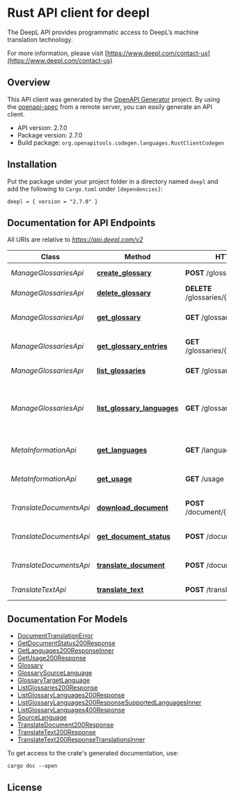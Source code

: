 # Rust API client for deepl

The DeepL API provides programmatic access to DeepL’s machine translation technology.

For more information, please visit [https://www.deepl.com/contact-us](https://www.deepl.com/contact-us)

## Overview

This API client was generated by the [OpenAPI Generator](https://openapi-generator.tech) project.  By using the [openapi-spec](https://openapis.org) from a remote server, you can easily generate an API client.

- API version: 2.7.0
- Package version: 2.7.0
- Build package: `org.openapitools.codegen.languages.RustClientCodegen`

## Installation

Put the package under your project folder in a directory named `deepl` and add the following to `Cargo.toml` under `[dependencies]`:

```
deepl = { version = "2.7.0" }
```

## Documentation for API Endpoints

All URIs are relative to *https://api.deepl.com/v2*

Class | Method | HTTP request | Description
------------ | ------------- | ------------- | -------------
*ManageGlossariesApi* | [**create_glossary**](docs/ManageGlossariesApi.md#create_glossary) | **POST** /glossaries | Create a Glossary
*ManageGlossariesApi* | [**delete_glossary**](docs/ManageGlossariesApi.md#delete_glossary) | **DELETE** /glossaries/{glossary_id} | Delete a Glossary
*ManageGlossariesApi* | [**get_glossary**](docs/ManageGlossariesApi.md#get_glossary) | **GET** /glossaries/{glossary_id} | Retrieve Glossary Details
*ManageGlossariesApi* | [**get_glossary_entries**](docs/ManageGlossariesApi.md#get_glossary_entries) | **GET** /glossaries/{glossary_id}/entries | Retrieve Glossary Entries
*ManageGlossariesApi* | [**list_glossaries**](docs/ManageGlossariesApi.md#list_glossaries) | **GET** /glossaries | List all Glossaries
*ManageGlossariesApi* | [**list_glossary_languages**](docs/ManageGlossariesApi.md#list_glossary_languages) | **GET** /glossary-language-pairs | List Language Pairs Supported by Glossaries
*MetaInformationApi* | [**get_languages**](docs/MetaInformationApi.md#get_languages) | **GET** /languages | Retrieve Supported Languages
*MetaInformationApi* | [**get_usage**](docs/MetaInformationApi.md#get_usage) | **GET** /usage | Check Usage and Limits
*TranslateDocumentsApi* | [**download_document**](docs/TranslateDocumentsApi.md#download_document) | **POST** /document/{document_id}/result | Download Translated Document
*TranslateDocumentsApi* | [**get_document_status**](docs/TranslateDocumentsApi.md#get_document_status) | **POST** /document/{document_id} | Check Document Status
*TranslateDocumentsApi* | [**translate_document**](docs/TranslateDocumentsApi.md#translate_document) | **POST** /document | Upload and Translate a Document
*TranslateTextApi* | [**translate_text**](docs/TranslateTextApi.md#translate_text) | **POST** /translate | Request Translation


## Documentation For Models

 - [DocumentTranslationError](docs/DocumentTranslationError.md)
 - [GetDocumentStatus200Response](docs/GetDocumentStatus200Response.md)
 - [GetLanguages200ResponseInner](docs/GetLanguages200ResponseInner.md)
 - [GetUsage200Response](docs/GetUsage200Response.md)
 - [Glossary](docs/Glossary.md)
 - [GlossarySourceLanguage](docs/GlossarySourceLanguage.md)
 - [GlossaryTargetLanguage](docs/GlossaryTargetLanguage.md)
 - [ListGlossaries200Response](docs/ListGlossaries200Response.md)
 - [ListGlossaryLanguages200Response](docs/ListGlossaryLanguages200Response.md)
 - [ListGlossaryLanguages200ResponseSupportedLanguagesInner](docs/ListGlossaryLanguages200ResponseSupportedLanguagesInner.md)
 - [ListGlossaryLanguages400Response](docs/ListGlossaryLanguages400Response.md)
 - [SourceLanguage](docs/SourceLanguage.md)
 - [TranslateDocument200Response](docs/TranslateDocument200Response.md)
 - [TranslateText200Response](docs/TranslateText200Response.md)
 - [TranslateText200ResponseTranslationsInner](docs/TranslateText200ResponseTranslationsInner.md)


To get access to the crate's generated documentation, use:

```
cargo doc --open
```

## License




